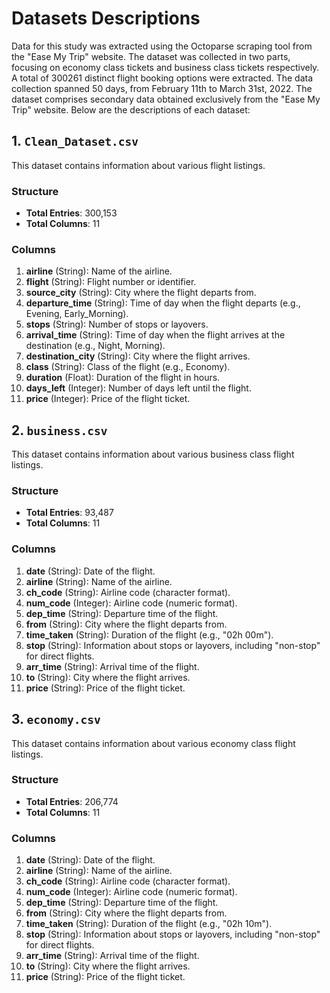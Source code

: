 # Datasets Descriptions

Data for this study was extracted using the Octoparse scraping tool from the "Ease My Trip" website. The dataset was collected in two parts, focusing on economy class tickets and business class tickets respectively. A total of 300261 distinct flight booking options were extracted. The data collection spanned 50 days, from February 11th to March 31st, 2022. The dataset comprises secondary data obtained exclusively from the "Ease My Trip" website. Below are the descriptions of each dataset:

## 1. `Clean_Dataset.csv`

This dataset contains information about various flight listings.

### Structure

- **Total Entries**: 300,153
- **Total Columns**: 11

### Columns

1. **airline** (String): Name of the airline.
2. **flight** (String): Flight number or identifier.
3. **source_city** (String): City where the flight departs from.
4. **departure_time** (String): Time of day when the flight departs (e.g., Evening, Early_Morning).
5. **stops** (String): Number of stops or layovers.
6. **arrival_time** (String): Time of day when the flight arrives at the destination (e.g., Night, Morning).
7. **destination_city** (String): City where the flight arrives.
8. **class** (String): Class of the flight (e.g., Economy).
9. **duration** (Float): Duration of the flight in hours.
10. **days_left** (Integer): Number of days left until the flight.
11. **price** (Integer): Price of the flight ticket.


## 2. `business.csv`

This dataset contains information about various business class flight listings.

### Structure

- **Total Entries**: 93,487
- **Total Columns**: 11

### Columns

1. **date** (String): Date of the flight.
2. **airline** (String): Name of the airline.
3. **ch_code** (String): Airline code (character format).
4. **num_code** (Integer): Airline code (numeric format).
5. **dep_time** (String): Departure time of the flight.
6. **from** (String): City where the flight departs from.
7. **time_taken** (String): Duration of the flight (e.g., "02h 00m").
8. **stop** (String): Information about stops or layovers, including "non-stop" for direct flights.
9. **arr_time** (String): Arrival time of the flight.
10. **to** (String): City where the flight arrives.
11. **price** (String): Price of the flight ticket.


## 3. `economy.csv`

This dataset contains information about various economy class flight listings.

### Structure

- **Total Entries**: 206,774
- **Total Columns**: 11

### Columns

1. **date** (String): Date of the flight.
2. **airline** (String): Name of the airline.
3. **ch_code** (String): Airline code (character format).
4. **num_code** (Integer): Airline code (numeric format).
5. **dep_time** (String): Departure time of the flight.
6. **from** (String): City where the flight departs from.
7. **time_taken** (String): Duration of the flight (e.g., "02h 10m").
8. **stop** (String): Information about stops or layovers, including "non-stop" for direct flights.
9. **arr_time** (String): Arrival time of the flight.
10. **to** (String): City where the flight arrives.
11. **price** (String): Price of the flight ticket.





